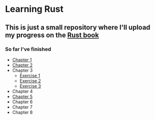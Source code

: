 # Learning Rust

## This is just a small repository where I'll upload my progress on the [Rust book](https://doc.rust-lang.org/book)

### So far I've finished

* [Chapter 1](hello_world/)
* [Chapter 2](guessing_game/)
* Chapter 3
  * [Exercise 1](fahrenheit_celsius_converter/)
  * [Exercise 2](nth_fibonacci_number/)
  * [Exercise 3](twelve_days_of_christmas/)
* Chapter 4
* [Chapter 5](rectangles/)
* Chapter 6
* Chapter 7
* Chapter 8
